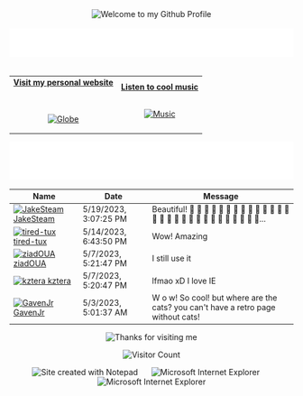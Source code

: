 <!-- "Hero" Header -->
<div align="center">
  <img src="https://github.com/BrunnerLivio/brunnerlivio/blob/master/images/welcome.png?raw=true" style="max-width: 100%;" alt="Welcome to my Github Profile" />
  <br />
  <br />
  <img height="50" alt="My Name is Livio and I like Node.js" src="images/personal_note.svg" />
  <br />
  <br />

</div>

<!-- Social -->
<table width="100%" align="center">
<tr>
<td align="center">
<a href="https://brunnerliv.io">
<strong>Visit my personal website </strong>
<br />
<br />
<br />

<p>

<img alt="Globe" height="80" src="images/globe.gif">
</a>
</p>

</td>


<td align="center">
<a href="https://www.youtube.com/watch?v=3YxaaGgTQYM&ab_channel=EvanescenceVEVO">
<strong>Listen to cool music</strong>
<br />
<br />


<p>
<img height="100" alt="Music" src="images/music.gif"> 
</a>
</p>

</td>
</tr>
</table>

<div align="center">
<a href="https://github.com/BrunnerLivio/brunnerlivio/issues/62#issuecomment-new"><img src="images/guestbook.svg"></a> 
</div>

<!-- Guestbook -->
| Name | Date | Message |
|---|---|---|
| <a href="https://github.com/JakeSteam"><img width="24" src="https://avatars.githubusercontent.com/u/12380876?s=24&u=5a5b0c6514ceb8f7d5271dae0ceda79e9e027f9e&v=4" alt="JakeSteam" /> JakeSteam</a> |5/19/2023, 3:07:25 PM|Beautiful! 🎉  🎉  🎉  🎉  🎉  🎉  🎉  🎉  🎉  🎉  🎉  🎉  🎉  🎉  🎉  🎉  🎉  🎉  🎉  🎉  🎉  🎉  🎉  🎉  🎉  🎉  🎉  🎉  🎉...|
| <a href="https://github.com/tired-tux"><img width="24" src="https://avatars.githubusercontent.com/u/121198893?s=24&u=ca770999dd49ffa9d2882649bc304f9073c0db8d&v=4" alt="tired-tux" /> tired-tux</a> |5/14/2023, 6:43:50 PM|Wow! Amazing|
| <a href="https://github.com/ziadOUA"><img width="24" src="https://avatars.githubusercontent.com/u/111606433?s=24&u=c7fc49a126b26b5fdedc298efc26e5b314b99f66&v=4" alt="ziadOUA" /> ziadOUA</a> |5/7/2023, 5:21:47 PM|I still use it|
| <a href="https://github.com/kztera"><img width="24" src="https://avatars.githubusercontent.com/u/116504460?s=24&u=3fbb3ec8dcc83c22fa6d369e3525be79525fad9a&v=4" alt="kztera" /> kztera</a> |5/7/2023, 5:20:47 PM|lfmao xD I love IE|
| <a href="https://github.com/GavenJr"><img width="24" src="https://avatars.githubusercontent.com/u/61298885?s=24&u=a4b1d2ad76dd494d7ad8b352bac6a55fca39580a&v=4" alt="GavenJr" /> GavenJr</a> |5/3/2023, 5:01:37 AM|W o w! So cool! but where are the cats? you can't have a retro page without cats!|
<!-- /Guestbook -->

<!-- Footer -->

<div align="center">

<img height="120" alt="Thanks for visiting me" width="100%" src="https://raw.githubusercontent.com/BrunnerLivio/brunnerlivio/master/images/marquee.svg" />
<br />

![Visitor Count](https://profile-counter.glitch.me/brunnerlivio/count.svg)


<img src="https://raw.githubusercontent.com/BrunnerLivio/brunnerlivio/master/images/notepad.gif" alt="Site created with Notepad" height="30" />
<!-- "margin-right: whatever;" -->
<span>&nbsp;&nbsp;&nbsp;&nbsp;</span>  
<img src="https://raw.githubusercontent.com/BrunnerLivio/brunnerlivio/master/images/ie_logo.gif" alt="Microsoft Internet Explorer" />
<span>&nbsp;&nbsp;&nbsp;&nbsp;</span>  
<img src="https://raw.githubusercontent.com/BrunnerLivio/brunnerlivio/master/images/noframes.gif" alt="Microsoft Internet Explorer" />

</div>
